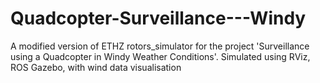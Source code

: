 # Quadcopter-Surveillance---Windy
A modified version of ETHZ rotors_simulator for the project 'Surveillance using a Quadcopter in Windy Weather Conditions'. Simulated using RViz, ROS Gazebo, with wind data visualisation

